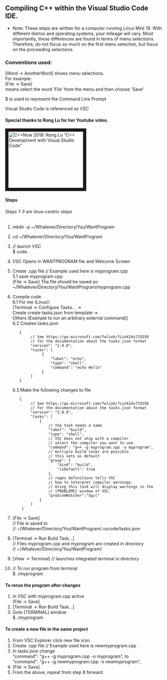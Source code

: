 ## Compiling C++ within the Visual Studio Code IDE.
* Note: These steps are written for a computer running Linux Mint 19. With different distros and operating systems, your mileage will vary. Most importantly, these differences are found in terms of menu selections. Therefore, do not focus so much on the first menu selection, but focus on the proceeding selections.

### Conventions used:
   [Word -> AnotherWord] shows menu selections.  
   For example:  
   [File -> Save]  
   means select the word 'File' from the menu and then choose 'Save'   
   
   $ is used to represent the Command Line Prompt  
   
   Visual Studio Code is referenced as VSC  
   
  
#### Special thanks to Rong Lu for her Youtube video.

<a href="http://www.youtube.com/watch?feature=player_embedded&v=-erXR6k9TeE
" target="_blank"><img src="http://img.youtube.com/vi/-erXR6k9TeE/0.jpg" 
alt="C++Now 2018: Rong Lu “C++ Development with Visual Studio Code”" width="240" height="180" border="10" /></a>

#### Steps
###### Steps 1-3 are linux-centric steps
1. mkdir -p ~/Whatever/Directory/You/WantProgram
2. cd ~/Whatever/Directory/You/WantProgram
3. // launch VSC  
   $ code .  
4. VSC Opens in WANTPROGRAM file and Welcome Screen
5. Create .cpp file // Example used here is myprogram.cpp  
   5.1 save myprogram.cpp  
       [File -> Save]
       The file should be saved as:
       ~/Whatever/Directory/You/WantProgram/myprogram.cpp  
6. Compile code  
   6.1 For me (Linux):  
        [Terminal -> Configure  Tasks... ->  
        Create create tasks.json from template ->  
        Others (Example to run an arbitrary external command)]  
   6.2 Creates tasks.json  
   ```
      {
           // See https://go.microsoft.com/fwlink/?LinkId=733558
           // for the documentation about the tasks.json format
           "version": "2.0.0",
           "tasks": [
                {
                    "label": "echo",
                    "type": "shell",
                    "command": "echo Hello"
                }
           ]
      }
   ```
   6.3 Make the following changes to file
   ```
      {
           // See https://go.microsoft.com/fwlink/?LinkId=733558
           // for the documentation about the tasks.json format
           "version": "2.0.0",
           "tasks": [
               {
                   // the task needs a name
                   "label": "build",
                   "type": "shell",
                   // VSC does not ship with a compiler
                   // select the compiler you want to use.
                   "command": "g++ -g myprogram.cpp -o myprogram",
                   // multiple build tasks are possible
                   // this sets as default
                   "group": {
                       "kind": "build",
                       "isDefault": true
                   },
                   // regex definitions tells VSC
                   // how to interpret compiler warnings.
                   // Using this task will display warnings in the
                   // [PROBLEMS] window of VSC.
                   "problemMatcher":"$gcc" 
               }
           ]
       }
    ```
   
7. [File -> Save]  
    // File is saved to   
    // ~/Whatever/Directory/You/WantProgram/.vscode/tasks.json  
8. [Terminal -> Run Build Task...]  
   // Files myprogram.cpp and myprogram are created in directory  
   // ~/Whatever/Directory/You/WantProgram/  
9. [View -> Terminal] // launches integrated terminal in directory  
10.  // To run program from terminal  
   $ ./myprogram  

#### To rerun the program after changes   
1. In VSC with myprogram.cpp active  
   [File -> Save]  
2. [Terminal -> Run Build Task...]  
3. Goto [TERMINAL] window  
   $ ./myprogram  

#### To create a new file in the same project
1. From VSC Explorer click new file icon.  
2. Create .cpp file // Example used here is newmyprogram.cpp  
3. In tasks.json change  
   "command": "g++ -g myprogram.cpp -o myprogram", to  
   "command": "g++ -g newmyprogram.cpp -o newmyprogram",  
4. [File -> Save]  
5. From the above, repeat from step 8 forward.
